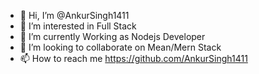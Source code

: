 - 👋 Hi, I’m @AnkurSingh1411
- 👀 I’m interested in Full Stack
- 🌱 I’m currently Working as Nodejs Developer
- 💞️ I’m looking to collaborate on Mean/Mern Stack
- 📫 How to reach me https://github.com/AnkurSingh1411

<!---
AnkurSingh1411/AnkurSingh1411 is a ✨ special ✨ repository because its `README.md` (this file) appears on your GitHub profile.
You can click the Preview link to take a look at your changes.
--->
